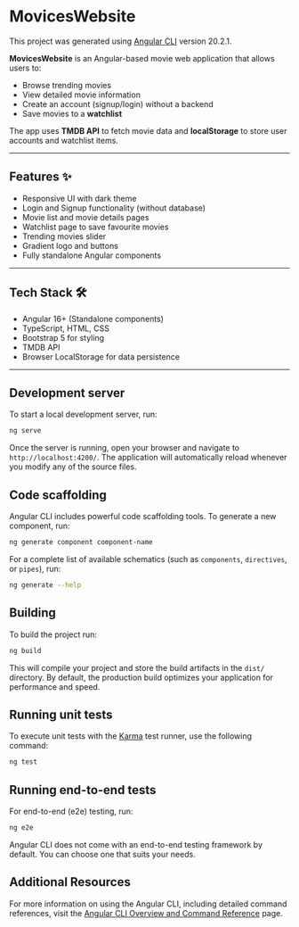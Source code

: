  # MovicesWebsite

This project was generated using [Angular CLI](https://github.com/angular/angular-cli) version 20.2.1.


**MovicesWebsite** is an Angular-based movie web application that allows users to:

- Browse trending movies
- View detailed movie information
- Create an account (signup/login) without a backend
- Save movies to a **watchlist**

The app uses **TMDB API** to fetch movie data and **localStorage** to store user accounts and watchlist items.

---

## Features ✨

- Responsive UI with dark theme
- Login and Signup functionality (without database)
- Movie list and movie details pages
- Watchlist page to save favourite movies
- Trending movies slider
- Gradient logo and buttons
- Fully standalone Angular components

---

## Tech Stack 🛠️

- Angular 16+ (Standalone components)
- TypeScript, HTML, CSS
- Bootstrap 5 for styling
- TMDB API
- Browser LocalStorage for data persistence

---

## Development server

To start a local development server, run:

```bash
ng serve
```

Once the server is running, open your browser and navigate to `http://localhost:4200/`. The application will automatically reload whenever you modify any of the source files.

## Code scaffolding

Angular CLI includes powerful code scaffolding tools. To generate a new component, run:

```bash
ng generate component component-name
```

For a complete list of available schematics (such as `components`, `directives`, or `pipes`), run:

```bash
ng generate --help
```

## Building

To build the project run:

```bash
ng build
```

This will compile your project and store the build artifacts in the `dist/` directory. By default, the production build optimizes your application for performance and speed.

## Running unit tests

To execute unit tests with the [Karma](https://karma-runner.github.io) test runner, use the following command:

```bash
ng test
```

## Running end-to-end tests

For end-to-end (e2e) testing, run:

```bash
ng e2e
```

Angular CLI does not come with an end-to-end testing framework by default. You can choose one that suits your needs.

## Additional Resources

For more information on using the Angular CLI, including detailed command references, visit the [Angular CLI Overview and Command Reference](https://angular.dev/tools/cli) page.
